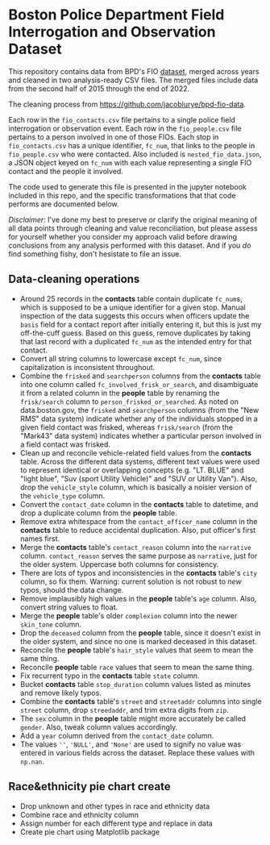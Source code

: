 # Boston Police Department Field Interrogation and Observation Dataset

This repository contains data from BPD's FIO [dataset](https://data.boston.gov/dataset/boston-police-department-fio), merged across years and cleaned in two analysis-ready CSV files. The merged files include data from the second half of 2015 through the end of 2022. 

The cleaning process from https://github.com/jacoblurye/bpd-fio-data.

Each row in the `fio_contacts.csv` file pertains to a single police field interrogation or observation event. Each row in the `fio_people.csv` file pertains to a person involved in one of those FIOs. Each stop in `fio_contacts.csv` has a unique identifier, `fc_num`, that links to the people in `fio_people.csv` who were contacted. Also included is `nested_fio_data.json`, a JSON object keyed on `fc_num` with each value representing a single FIO contact and the people it involved.

The code used to generate this file is presented in the jupyter notebook included in this repo, and the specific transformations that that code performs are documented below.

_Disclaimer_: I've done my best to preserve or clarify the original meaning of all data points through cleaning and value reconciliation, but please assess for yourself whether you consider my approach valid before drawing conclusions from any analysis performed with this dataset. And if you _do_ find something fishy, don't hesistate to file an issue.


## Data-cleaning operations
- Around 25 records in the **contacts** table contain duplicate `fc_num`s, which is supposed to be a unique 
    identifier for a given stop. Manual inspection of the data suggests this occurs when officers update the `basis`
    field for a contact report after initially entering it, but this is just my off-the-cuff guess. Based on 
    this guess, remove duplicates by taking that last record with a duplicated `fc_num` as the intended entry for
    that contact.
- Convert all string columns to lowercase except `fc_num`, since capitalization is inconsistent throughout.
- Combine the `frisked` and `searchperson` columns from the **contacts** table into one column called `fc_involved_frisk_or_search`,
    and disambiguate it from a related column in the **people** table by renaming the `frisk/search` column to `person_frisked_or_searched`.
    As noted on data.boston.gov, the `frisked` and `searchperson` columns (from the "New RMS" data system) indicate whether any of the 
    individuals stopped in a given field contact was frisked, whereas `frisk/search` (from the "Mark43" data system) indicates whether
    a particular person involved in a field contact was frisked.
- Clean up and reconcile vehicle-related field values from the **contacts** table. Across the different data systems, different text values
    were used to represent identical or overlapping concepts (e.g. "LT. BLUE" and "light blue", "Suv (sport Utility Vehicle)" 
    and "SUV or Utility Van"). Also, drop the `vehicle_style` column, which is basically a noisier version of the `vehicle_type` column.
- Convert the `contact_date` column in the **contacts** table to datetime, 
    and drop a duplicate column from the **people** table.
- Remove extra whitespace from the `contact_officer_name` column in the **contacts** table 
    to reduce accidental duplication. Also, put officer's first names first.
- Merge the **contacts** table's `contact_reason` column into the `narrative` column. `contact_reason` serves the same purpose as `narrative`,
    just for the older system. Uppercase both columns for consistency.
- There are lots of typos and inconsistencies in the **contacts** table's `city` column, so fix them.
    Warning: current solution is not robust to *new* typos, should the data change.
- Remove implausibly high values in the **people** table's `age` column. Also, convert string values to float.
- Merge the **people** table's older `complexion` column into the newer `skin_tone` column.
- Drop the `deceased` column from the **people** table, since it doesn't exist in the older system, and since no one 
    is marked deceased in this dataset.
- Reconcile the **people** table's `hair_style` values that seem to mean the same thing.
- Reconcile **people** table `race` values that seem to mean the same thing.
- Fix recurrent typo in the **contacts** table `state` column.
- Bucket **contacts** table `stop_duration` column values listed as minutes and remove likely typos.
- Combine the **contacts** table's `street` and `streetaddr` columns into single `street` column, 
    drop `streedaddr`, and trim extra digits from `zip`.
- The `sex` column in the **people** table might more accurately be called `gender`. Also, tweak column values accordingly.
- Add a `year` column derived from the `contact_date` column.
- The values `''`, `'NULL'`, and `'None'` are used to signify no value was entered in various fields across the dataset.
    Replace these values with `np.nan`.

## Race&ethnicity pie chart create
- Drop unknown and other types in race and ethnicity data
- Combine race and ethnicity column  
- Assign number for each different type and replace in data
- Create pie chart using Matplotlib package 